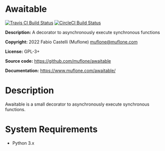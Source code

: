 # Awaitable

[![Travis CI Build Status](https://img.shields.io/travis/com/muflone/awaitable/master.svg)](https://www.travis-ci.com/github/muflone/awaitable)
[![CircleCI Build Status](https://img.shields.io/circleci/project/github/muflone/awaitable/master.svg)](https://circleci.com/gh/muflone/awaitable)

**Description:** A decorator to asynchronously execute synchronous functions

**Copyright:** 2022 Fabio Castelli (Muflone) <muflone@muflone.com>

**License:** GPL-3+

**Source code:** https://github.com/muflone/awaitable

**Documentation:** https://www.muflone.com/awaitable/

# Description

Awaitable is a small decorator to asynchronously execute synchronous functions.

# System Requirements

* Python 3.x
